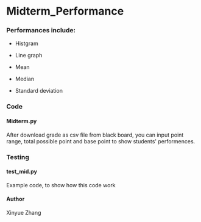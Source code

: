 # Midterm_Performance

### Performances include:

- Histgram

- Line graph

- Mean

- Median

- Standard deviation

### Code

#### Midterm.py

After download grade as csv file from black board, you can input point range, total possible point and base point to show students' performences.

### Testing

#### test_mid.py

Example code, to show how this code work

#### Author

Xinyue Zhang
